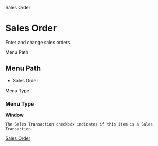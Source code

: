 
Sales Order
# Sales Order


Enter and change sales orders

Menu Path
## Menu Path



- Sales Order

Menu Type
### Menu Type

**Window**

```
The Sales Transaction checkbox indicates if this item is a Sales Transaction.
```

[Sales Order](../../functional-guide/window/window-sales-order.md)